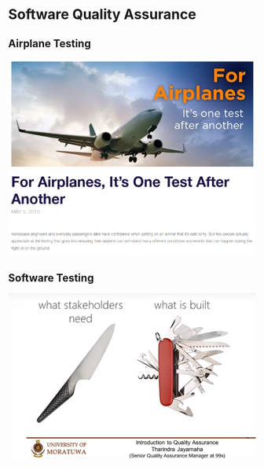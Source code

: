 # Software Quality Assurance

## Airplane Testing

![Planes](plane-testing.png)

## Software Testing

![Communication](communication.png)